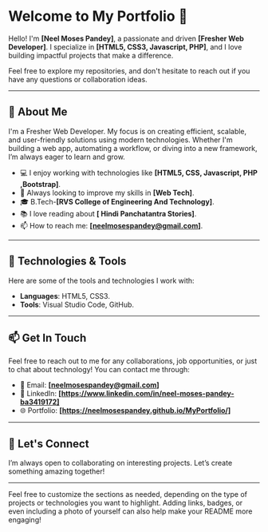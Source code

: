 # Welcome to My Portfolio 👋

Hello! I'm **[Neel Moses Pandey]**, a passionate and driven **[Fresher Web Developer]**. I specialize in **[HTML5, CSS3, Javascript, PHP]**, and I love building impactful projects that make a difference.

Feel free to explore my repositories, and don't hesitate to reach out if you have any questions or collaboration ideas.

---

## 🚀 About Me

I'm a Fresher Web Developer. My focus is on creating efficient, scalable, and user-friendly solutions using modern technologies. Whether I'm building a web app, automating a workflow, or diving into a new framework, I’m always eager to learn and grow.

- 💻 I enjoy working with technologies like **[HTML5, CSS, Javascript, PHP ,Bootstrap]**.
- 🌱 Always looking to improve my skills in **[Web Tech]**.
- 🎓 B.Tech-**[RVS College of Engineering And Technology]**.
- 📚 I love reading about **[ Hindi Panchatantra Stories]**.
- 📫 How to reach me: **[neelmosespandey@gmail.com]**.

---

## 🔧 Technologies & Tools

Here are some of the tools and technologies I work with:

- **Languages**: HTML5, CSS3.
- **Tools**: Visual Studio Code, GitHub.

---


## 📫 Get In Touch

Feel free to reach out to me for any collaborations, job opportunities, or just to chat about technology! You can contact me through:

- 📧 Email: **[neelmosespandey@gmail.com]**
- 💼 LinkedIn: **[https://www.linkedin.com/in/neel-moses-pandey-ba3419172]**
- 🌐 Portfolio: **[https://neelmosespandey.github.io/MyPortfolio/]**

---

## 🤝 Let's Connect

I’m always open to collaborating on interesting projects. Let’s create something amazing together!

---

Feel free to customize the sections as needed, depending on the type of projects or technologies you want to highlight. Adding links, badges, or even including a photo of yourself can also help make your README more engaging!
